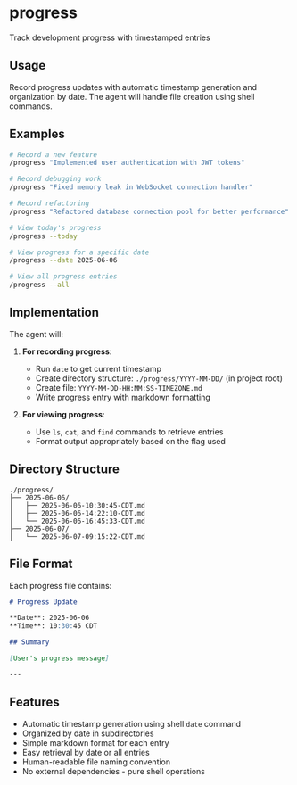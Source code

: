 # progress

Track development progress with timestamped entries

## Usage

Record progress updates with automatic timestamp generation and organization by date. The agent will handle file creation using shell commands.

## Examples

```bash
# Record a new feature
/progress "Implemented user authentication with JWT tokens"

# Record debugging work
/progress "Fixed memory leak in WebSocket connection handler"

# Record refactoring
/progress "Refactored database connection pool for better performance"

# View today's progress
/progress --today

# View progress for a specific date
/progress --date 2025-06-06

# View all progress entries
/progress --all
```

## Implementation

The agent will:

1. **For recording progress**:
   - Run `date` to get current timestamp
   - Create directory structure: `./progress/YYYY-MM-DD/` (in project root)
   - Create file: `YYYY-MM-DD-HH:MM:SS-TIMEZONE.md`
   - Write progress entry with markdown formatting

2. **For viewing progress**:
   - Use `ls`, `cat`, and `find` commands to retrieve entries
   - Format output appropriately based on the flag used

## Directory Structure

```
./progress/
├── 2025-06-06/
│   ├── 2025-06-06-10:30:45-CDT.md
│   ├── 2025-06-06-14:22:10-CDT.md
│   └── 2025-06-06-16:45:33-CDT.md
├── 2025-06-07/
│   └── 2025-06-07-09:15:22-CDT.md
```

## File Format

Each progress file contains:

```markdown
# Progress Update

**Date**: 2025-06-06
**Time**: 10:30:45 CDT

## Summary

[User's progress message]

---
```

## Features

- Automatic timestamp generation using shell `date` command
- Organized by date in subdirectories
- Simple markdown format for each entry
- Easy retrieval by date or all entries
- Human-readable file naming convention
- No external dependencies - pure shell operations
